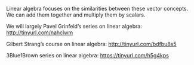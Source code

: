 
Linear algebra focuses on the similarities between these vector concepts.
We can add them together and multiply them by scalars. 

We will largely Pavel Grinfeld’s series on linear algebra:
http://tinyurl.com/nahclwm

Gilbert Strang’s course on linear algebra:
http://tinyurl.com/bdfbu8s5

3Blue1Brown series on linear algebra:
https://tinyurl.com/h5g4kps